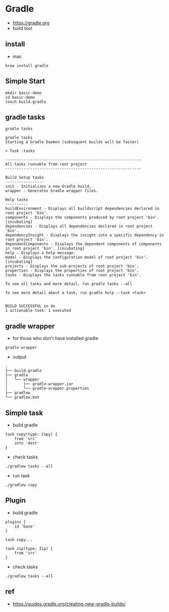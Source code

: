 # Gradle
* https://gradle.org
* build tool

## install
* mac
```
brew install gradle
```

## Simple Start
```
mkdir basic-demo
cd basic-demo
touch build.gradle
```

## gradle tasks
```
gradle tasks
```

```
gradle tasks
Starting a Gradle Daemon (subsequent builds will be faster)

> Task :tasks

------------------------------------------------------------
All tasks runnable from root project
------------------------------------------------------------

Build Setup tasks
-----------------
init - Initializes a new Gradle build.
wrapper - Generates Gradle wrapper files.

Help tasks
----------
buildEnvironment - Displays all buildscript dependencies declared in root project 'bin'.
components - Displays the components produced by root project 'bin'. [incubating]
dependencies - Displays all dependencies declared in root project 'bin'.
dependencyInsight - Displays the insight into a specific dependency in root project 'bin'.
dependentComponents - Displays the dependent components of components in root project 'bin'. [incubating]
help - Displays a help message.
model - Displays the configuration model of root project 'bin'. [incubating]
projects - Displays the sub-projects of root project 'bin'.
properties - Displays the properties of root project 'bin'.
tasks - Displays the tasks runnable from root project 'bin'.

To see all tasks and more detail, run gradle tasks --all

To see more detail about a task, run gradle help --task <task>


BUILD SUCCESSFUL in 4s
1 actionable task: 1 executed
```

## gradle wrapper
* for those who don't have installed gradle
```
gradle wrapper
```
* output
```
.
├── build.gradle
├── gradle
│   └── wrapper
│       ├── gradle-wrapper.jar
│       └── gradle-wrapper.properties
├── gradlew          
└── gradlew.bat      
```

## Simple task
* build.gradle
```
task copy(type: Copy) {
    from 'src'
    into 'dest'
}
```

* check tasks
```
./gradlew tasks --all
```

* run task
```
./gradlew copy
```

## Plugin
* build.gradle
```
plugins {
    id 'base'
}

task copy...

task zip(type: Zip) {
    from 'src'
}
```

* check tasks
```
./gradlew tasks --all
```

## ref
* https://guides.gradle.org/creating-new-gradle-builds/
